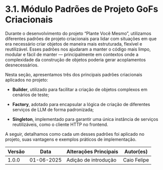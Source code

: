 # 3.1. Módulo Padrões de Projeto GoFs Criacionais

Durante o desenvolvimento do projeto “Plante Você Mesmo”, utilizamos diferentes padrões de projeto criacionais para lidar com situações em que era necessário criar objetos de maneira mais estruturada, flexível e reutilizável. Esses padrões nos ajudaram a manter o código mais limpo, modular e fácil de manter — principalmente em contextos onde a complexidade da construção de objetos poderia gerar acoplamentos desnecessários.

Nesta seção, apresentamos três dos principais padrões criacionais aplicados no projeto:

- **Builder**, utilizado para facilitar a criação de objetos complexos em cenários de teste;

- **Factory**, adotado para encapsular a lógica de criação de diferentes serviços de LLM de forma padronizada;

- **Singleton**, implementado para garantir uma única instância de serviços reutilizáveis, como o cliente HTTP no frontend.

A seguir, detalhamos como cada um desses padrões foi aplicado no projeto, suas vantagens e exemplos práticos de implementação.

| Versão | Data       | Alterações Principais                             | Autor(es)        |
|--------|------------|---------------------------------------------------| ---------------- |
| 1.0.0  | 01-06-2025 | Adição de introdução | Caio Felipe |

